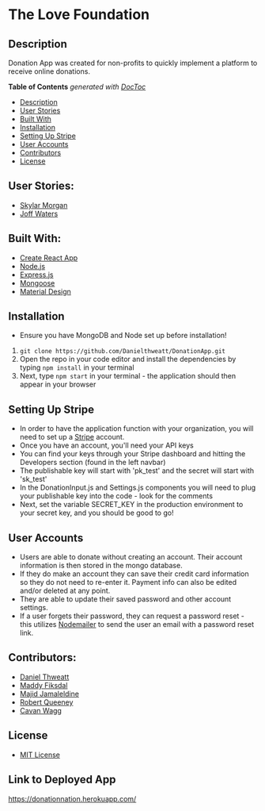 # The Love Foundation

## Description
Donation App was created for non-profits to quickly implement a platform to receive online donations. 

<!-- START doctoc generated TOC please keep comment here to allow auto update -->
<!-- DON'T EDIT THIS SECTION, INSTEAD RE-RUN doctoc TO UPDATE -->
**Table of Contents**  *generated with [DocToc](https://github.com/thlorenz/doctoc)*

- [Description](#description)
- [User Stories](#user-stories)
- [Built With](#built-with)
- [Installation](#installation)
- [Setting Up Stripe](#setting-up-stripe)
- [User Accounts](#user-accounts)
- [Contributors](#contributors)
- [License](#license)

<!-- END doctoc generated TOC please keep comment here to allow auto update -->

## User Stories:
- [Skylar Morgan](https://app.xtensio.com/9ium2q4l)
- [Joff Waters](https://app.xtensio.com/9ium2q4l)

## Built With:
- [Create React App](https://github.com/facebook/create-react-app)
- [Node.js](https://nodejs.org/en/)
- [Express.js](https://expressjs.com/)
- [Mongoose](http://mongoosejs.com/)
- [Material Design](https://material.io/design/)

## Installation
- Ensure you have MongoDB and Node set up before installation!
1. `git clone https://github.com/Danielthweatt/DonationApp.git` 
2. Open the repo in your code editor and install the dependencies by typing `npm install` in your terminal
3. Next, type `npm start` in your terminal - the application should then appear in your browser

## Setting Up Stripe
- In order to have the application function with your organization, you will need to set up a [Stripe](https://dashboard.stripe.com/register) account.
- Once you have an account, you'll need your API keys
- You can find your keys through your Stripe dashboard and hitting the Developers section (found in the left navbar)
- The publishable key will start with 'pk_test' and the secret will start with 'sk_test'
- In the DonationInput.js and Settings.js components you will need to plug your publishable key into the code - look for the comments
- Next, set the variable SECRET_KEY in the production environment to your secret key, and you should be good to 
go!

## User Accounts
- Users are able to donate without creating an account. Their account information is then stored in the mongo database. 
- If they do make an account they can save their credit card information so they do not need to re-enter it. Payment info can also be edited and/or deleted at any point.
- They are able to update their saved password and other account settings.
- If a user forgets their password, they can request a password reset - this utilizes [Nodemailer](https://nodemailer.com/about/) to send the user an email with a password reset link.

## Contributors:
- [Daniel Thweatt](https://github.com/Danielthweatt)
- [Maddy Fiksdal](https://github.com/m-fiks)
- [Majid Jamaleldine](https://github.com/MajidJ)
- [Robert Queeney](https://github.com/scoslo5512)
- [Cavan Wagg](https://github.com/CavanWagg)

## License

- [MIT License](https://github.com/Danielthweatt/DonationApp/blob/master/LICENSE)

## Link to Deployed App

https://donationnation.herokuapp.com/

